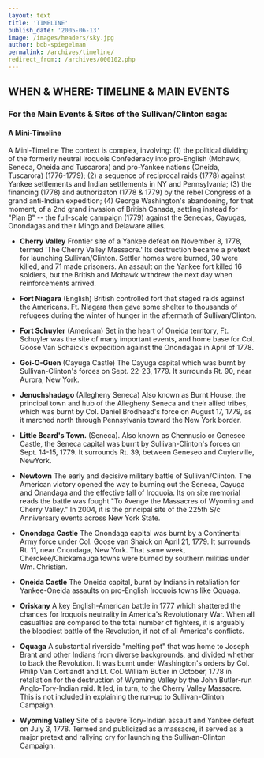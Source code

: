 ```yaml
---
layout: text
title: 'TIMELINE'
publish_date: '2005-06-13'
image: /images/headers/sky.jpg
author: bob-spiegelman
permalink: /archives/timeline/
redirect_from:: /archives/000102.php
---
```


## WHEN & WHERE: TIMELINE & MAIN EVENTS

### For the Main Events & Sites of the Sullivan/Clinton saga:


#### A Mini-Timeline
A Mini-Timeline The context is complex, involving: (1) the political dividing of the formerly neutral Iroquois Confederacy into pro-English (Mohawk, Seneca, Oneida and Tuscarora) and pro-Yankee nations (Oneida, Tuscarora) (1776-1779); (2) a sequence of reciprocal raids (1778) against Yankee settlements and Indian settlements in NY and Pennsylvania; (3) the financing (1778) and authorizaton (1778 & 1779) by the rebel Congress of a grand anti-Indian expedition; (4) George Washington's abandoning, for that moment, of a 2nd grand invasion of British Canada, settling instead for "Plan B" -- the full-scale campaign (1779) against the Senecas, Cayugas, Onondagas and their Mingo and Delaware allies.

  - **Cherry Valley** Frontier site of a Yankee defeat on November 8, 1778, termed 'The Cherry Valley Massacre.' Its destruction became a pretext for launching Sullivan/Clinton. Settler homes were burned, 30 were killed, and 71 made prisoners. An assault on the Yankee fort killed 16 soldiers, but the British and Mohawk withdrew the next day when reinforcements arrived.

  - **Fort Niagara** (English) British controlled fort that staged raids against the Americans. Ft. Niagara then gave some shelter to thousands of refugees during the winter of hunger in the aftermath of Sullivan/Clinton.

  - **Fort Schuyler** (American) Set in the heart of Oneida territory, Ft. Schuyler was the site of many important events, and home base for Col. Goose Van Schaick's expedition against the Onondagas in April of 1778.

  - **Goi-O-Guen** (Cayuga Castle) The Cayuga capital which was burnt by Sullivan-Clinton's forces on Sept. 22-23, 1779\. It surrounds Rt. 90, near Aurora, New York.

  - **Jenuchshadago** (Allegheny Seneca) Also known as Burnt House, the principal town and hub of the Allegheny Seneca and their allied tribes, which was burnt by Col. Daniel Brodhead's force on August 17, 1779, as it marched north through Pennsylvania toward the New York border.

  - **Little Beard's Town.** (Seneca). Also known as Chennusio or Genesee Castle, the Seneca capital was burnt by Sullivan-Clinton's forces on Sept. 14-15, 1779\. It surrounds Rt. 39, between Geneseo and Cuylerville, NewYork.

  - **Newtown** The early and decisive military battle of Sullivan/Clinton. The American victory opened the way to burning out the Seneca, Cayuga and Onandaga and the effective fall of Iroquoia. Its on site memorial reads the battle was fought "To Avenge the Massacres of Wyoming and Cherry Valley." In 2004, it is the principal site of the 225th S/c Anniversary events across New York State.

  - **Onondaga Castle** The Onondaga capital was burnt by a Continental Army force under Col. Goose van Shaick on April 21, 1779\. It surrounds Rt. 11, near Onondaga, New York. That same week, Cherokee/Chickamauga towns were burned by southern militias under Wm. Christian.

  - **Oneida Castle** The Oneida capital, burnt by Indians in retaliation for Yankee-Oneida assaults on pro-English Iroquois towns like Oquaga.

  - **Oriskany** A key English-American battle in 1777 which shattered the chances for Iroquois neutrality in America's Revolutionary War. When all casualties are compared to the total number of fighters, it is arguably the bloodiest battle of the Revolution, if not of all America's conflicts.

  - **Oquaga** A substantial riverside "melting pot" that was home to Joseph Brant and other Indians from diverse backgrounds, and divided whether to back the Revolution. It was burnt under Washington's orders by Col. Philip Van Cortlandt and Lt. Col. William Butler in October, 1778 in retaliation for the destruction of Wyoming Valley by the John Butler-run Anglo-Tory-Indian raid. It led, in turn, to the Cherry Valley Massacre. This is not included in explaining the run-up to Sullivan-Clinton Campaign.

  - **Wyoming Valley** Site of a severe Tory-Indian assault and Yankee defeat on July 3, 1778\. Termed and publicized as a massacre, it served as a major pretext and rallying cry for launching the Sullivan-Clinton Campaign.

